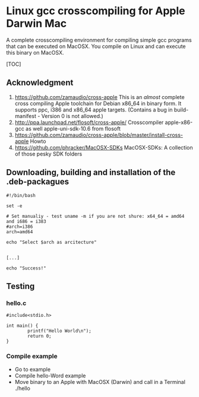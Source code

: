 # Linux gcc crosscompiling for Apple Darwin Mac 


A complete crosscompiling environment for compiling simple gcc programs that can be executed  on MacOSX. You compile on Linux and can execute this binary on MacOSX.  


[TOC]

## Acknowledgment
1.  https://github.com/zamaudio/cross-apple This is an *almost* complete cross compiling Apple toolchain for Debian x86_64 in binary form.  It supports ppc, i386 and x86_64 apple targets. (Contains a bug in build-manifest - Version 0 is not allowed.)
1.  http://ppa.launchpad.net/flosoft/cross-apple/ Crosscompiler  apple-x86-gcc  as well apple-uni-sdk-10.6  from flosoft
1.  https://github.com/zamaudio/cross-apple/blob/master/install-cross-apple Howto
1.  https://github.com/phracker/MacOSX-SDKs MacOSX-SDKs: A collection of those pesky SDK folders

## Downloading, building and installation of the .deb-packagues
```
#!/bin/bash

set -e

# Set manualiy - test uname -m if you are not shure: x64_64 = amd64 and i686 = i383
#arch=i386
arch=amd64

echo "Select $arch as arcitecture"


[...]

echo "Success!"
```

## Testing
###  hello.c
```
#include<stdio.h>

int main() {
        printf("Hello World\n");
        return 0;
}

```

### Compile example
- Go to example
- Compile hello-Word example 
- Move binary to an Apple with MacOSX (Darwin) and call in a Terminal ./hello
